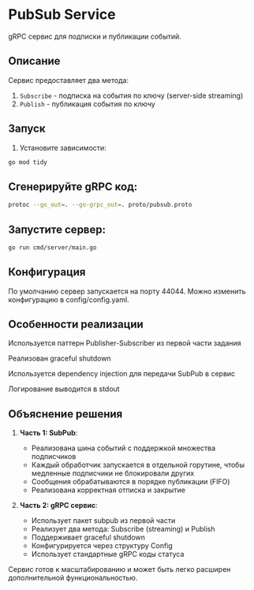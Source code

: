 # PubSub Service

gRPC сервис для подписки и публикации событий.

## Описание

Сервис предоставляет два метода:
1. `Subscribe` - подписка на события по ключу (server-side streaming)
2. `Publish` - публикация события по ключу

## Запуск

1. Установите зависимости:
```bash
go mod tidy
```

## Сгенерируйте gRPC код:

```bash
protoc --go_out=. --go-grpc_out=. proto/pubsub.proto
```
## Запустите сервер:

```bash
go run cmd/server/main.go
```
## Конфигурация
По умолчанию сервер запускается на порту 44044. Можно изменить конфигурацию в config/config.yaml.

## Особенности реализации
Используется паттерн Publisher-Subscriber из первой части задания

Реализован graceful shutdown

Используется dependency injection для передачи SubPub в сервис

Логирование выводится в stdout


## Объяснение решения

1. **Часть 1: SubPub**:
   - Реализована шина событий с поддержкой множества подписчиков
   - Каждый обработчик запускается в отдельной горутине, чтобы медленные подписчики не блокировали других
   - Сообщения обрабатываются в порядке публикации (FIFO)
   - Реализована корректная отписка и закрытие

2. **Часть 2: gRPC сервис**:
   - Использует пакет subpub из первой части
   - Реализует два метода: Subscribe (streaming) и Publish
   - Поддерживает graceful shutdown
   - Конфигурируется через структуру Config
   - Использует стандартные gRPC коды статуса

Сервис готов к масштабированию и может быть легко расширен дополнительной функциональностью.
